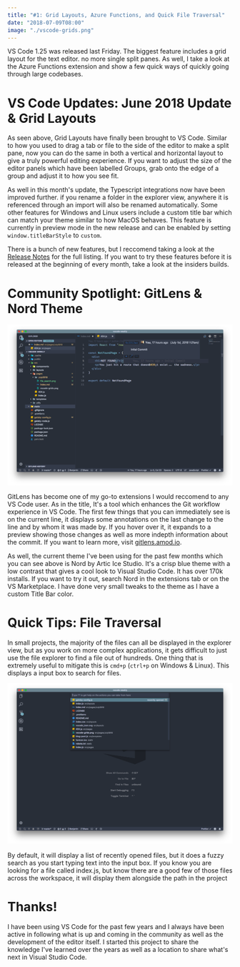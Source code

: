 ```yaml
---
title: "#1: Grid Layouts, Azure Functions, and Quick File Traversal"
date: "2018-07-09T08:00"
image: "./vscode-grids.png"
---
```


VS Code 1.25 was released last Friday. The biggest feature includes a grid layout for the text editor. no more single split panes. As well, I take a look at the Azure Functions extension and show a few quick ways of quickly going through large codebases.

<!-- end -->

# VS Code Updates: June 2018 Update & Grid Layouts

As seen above, Grid Layouts have finally been brought to VS Code. Similar to how you used to drag a tab or file to the side of the editor to make a split pane, now you can do the same in both a vertical and horizontal layout to give a truly powerful editing experience. If you want to adjust the size of the editor panels which have been labelled Groups, grab onto the edge of a group and adjust it to how you see fit.

As well in this month's update, the Typescript integrations now have been improved further. if you rename a folder in the explorer view, anywhere it is referenced through an import will also be renamed automatically. Some other features for Windows and Linux users include a custom title bar which can match your theme similar to how MacOS behaves. This feature is currently in preview mode in the new release and can be enabled by setting `window.titleBarStyle` to `custom`.

There is a bunch of new features, but I reccomend taking a look at the [Release Notes](https://code.visualstudio.com/updates/v1_25) for the full listing. If you want to try these features before it is released at the beginning of every month, take a look at the insiders builds.

# Community Spotlight: GitLens & Nord Theme

![GitLens Preview](gitlens.png)

GitLens has become one of my go-to extensions I would reccomend to any VS Code user. As in the title, It's a tool which enhances the Git workflow experience in VS Code. The first few things that you can immediately see is on the current line, it displays some annotations on the last change to the line and by whom it was made by. If you hover over it, it expands to a preview showing those changes as well as more indepth information about the commit. If you want to learn more, visit [gitlens.amod.io](https://gitlens.amod.io/).

As well, the current theme I've been using for the past few months which you can see above is Nord by Artic Ice Studio. It's a crisp blue theme with a low contrast that gives a cool look to Visual Studio Code. It has over 170k installs. If you want to try it out, search Nord in the extensions tab or on the VS Marketplace. I have done very small tweaks to the theme as I have a custom Title Bar color.

# Quick Tips: File Traversal

In small projects, the majority of the files can all be displayed in the explorer view, but as you work on more complex applications, it gets difficult to just use the file explorer to find a file out of hundreds. One thing that is extremely useful to mitigate this is `cmd+p` (`ctrl+p` on Windows & Linux). This displays a input box to search for files.

![File Search](file_search.png)

By default, it will display a list of recently opened files, but it does a fuzzy search as you start typing text into the input box. If you know you are looking for a file called index.js, but know there are a good few of those files across the workspace, it will display them alongside the path in the project

# Thanks!

I have been using VS Code for the past few years and I always have been active in following what is up and coming in the community as well as the development of the editor itself. I started this project to share the knowledge I've learned over the years as well as a location to share what's next in Visual Studio Code.
